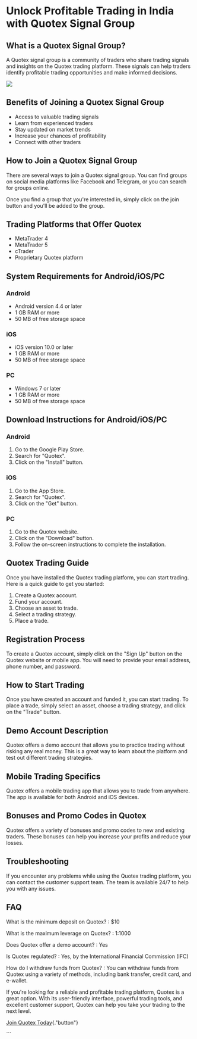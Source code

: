 # Unlock Profitable Trading in India with Quotex Signal Group

## What is a Quotex Signal Group?

A Quotex signal group is a community of traders who share trading
signals and insights on the Quotex trading platform. These signals can
help traders identify profitable trading opportunities and make informed
decisions.

[![](https://static.quotex.io/files/8_en/300_250.jpg)](https://traff.sbs/brokerqxsignupf)

## Benefits of Joining a Quotex Signal Group

-   Access to valuable trading signals
-   Learn from experienced traders
-   Stay updated on market trends
-   Increase your chances of profitability
-   Connect with other traders

## How to Join a Quotex Signal Group

There are several ways to join a Quotex signal group. You can find
groups on social media platforms like Facebook and Telegram, or you can
search for groups online.

Once you find a group that you\'re interested in, simply click on the
join button and you\'ll be added to the group.

## Trading Platforms that Offer Quotex

-   MetaTrader 4
-   MetaTrader 5
-   cTrader
-   Proprietary Quotex platform

## System Requirements for Android/iOS/PC

### Android

-   Android version 4.4 or later
-   1 GB RAM or more
-   50 MB of free storage space

### iOS

-   iOS version 10.0 or later
-   1 GB RAM or more
-   50 MB of free storage space

### PC

-   Windows 7 or later
-   1 GB RAM or more
-   50 MB of free storage space

## Download Instructions for Android/iOS/PC

### Android

1.  Go to the Google Play Store.
2.  Search for "Quotex".
3.  Click on the "Install" button.

### iOS

1.  Go to the App Store.
2.  Search for "Quotex".
3.  Click on the "Get" button.

### PC

1.  Go to the Quotex website.
2.  Click on the "Download" button.
3.  Follow the on-screen instructions to complete the installation.

## Quotex Trading Guide

Once you have installed the Quotex trading platform, you can start
trading. Here is a quick guide to get you started:

1.  Create a Quotex account.
2.  Fund your account.
3.  Choose an asset to trade.
4.  Select a trading strategy.
5.  Place a trade.

## Registration Process

To create a Quotex account, simply click on the "Sign Up" button
on the Quotex website or mobile app. You will need to provide your email
address, phone number, and password.

## How to Start Trading

Once you have created an account and funded it, you can start trading.
To place a trade, simply select an asset, choose a trading strategy, and
click on the "Trade" button.

## Demo Account Description

Quotex offers a demo account that allows you to practice trading without
risking any real money. This is a great way to learn about the platform
and test out different trading strategies.

## Mobile Trading Specifics

Quotex offers a mobile trading app that allows you to trade from
anywhere. The app is available for both Android and iOS devices.

## Bonuses and Promo Codes in Quotex

Quotex offers a variety of bonuses and promo codes to new and existing
traders. These bonuses can help you increase your profits and reduce
your losses.

## Troubleshooting

If you encounter any problems while using the Quotex trading platform,
you can contact the customer support team. The team is available 24/7 to
help you with any issues.

## FAQ

What is the minimum deposit on Quotex?
:   \$10

What is the maximum leverage on Quotex?
:   1:1000

Does Quotex offer a demo account?
:   Yes

Is Quotex regulated?
:   Yes, by the International Financial Commission (IFC)

How do I withdraw funds from Quotex?
:   You can withdraw funds from Quotex using a variety of methods,
    including bank transfer, credit card, and e-wallet.

If you\'re looking for a reliable and profitable trading platform,
Quotex is a great option. With its user-friendly interface, powerful
trading tools, and excellent customer support, Quotex can help you take
your trading to the next level.

[Join Quotex
Today](\%22https://traff.sbs/brokerqxsignup\%22){."button"}

\`\`\`

